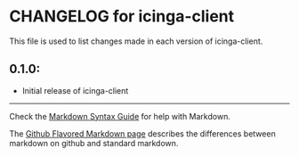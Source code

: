 # CHANGELOG for icinga-client

This file is used to list changes made in each version of icinga-client.

## 0.1.0:

* Initial release of icinga-client

- - -
Check the [Markdown Syntax Guide](http://daringfireball.net/projects/markdown/syntax) for help with Markdown.

The [Github Flavored Markdown page](http://github.github.com/github-flavored-markdown/) describes the differences between markdown on github and standard markdown.
